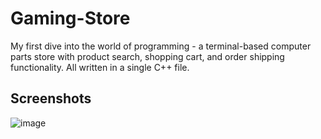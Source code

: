 # Gaming-Store
My first dive into the world of programming - a terminal-based computer parts store with product search, shopping cart, and order shipping functionality. All written in a single C++ file. 

## Screenshots
![image](https://github.com/RazConsta/Gaming-Store/assets/66283215/1060bb38-3127-4b20-aa65-6abfe1fa6933)

